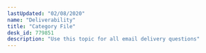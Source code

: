 ```yaml
---
lastUpdated: "02/08/2020"
name: "Deliverability"
title: "Category File"
desk_id: 779851
description: "Use this topic for all email delivery questions"
---
```

